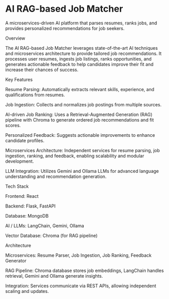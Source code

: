 # AI RAG-based Job Matcher

A microservices-driven AI platform that parses resumes, ranks jobs, and provides personalized recommendations for job seekers.

Overview

The AI RAG-based Job Matcher leverages state-of-the-art AI techniques and microservices architecture to provide tailored job recommendations. It processes user resumes, ingests job listings, ranks opportunities, and generates actionable feedback to help candidates improve their fit and increase their chances of success.

Key Features

Resume Parsing: Automatically extracts relevant skills, experience, and qualifications from resumes.

Job Ingestion: Collects and normalizes job postings from multiple sources.

AI-driven Job Ranking: Uses a Retrieval-Augmented Generation (RAG) pipeline with Chroma to generate ordered job recommendations and fit scores.

Personalized Feedback: Suggests actionable improvements to enhance candidate profiles.

Microservices Architecture: Independent services for resume parsing, job ingestion, ranking, and feedback, enabling scalability and modular development.

LLM Integration: Utilizes Gemini and Ollama LLMs for advanced language understanding and recommendation generation.

Tech Stack

Frontend: React

Backend: Flask, FastAPI

Database: MongoDB

AI / LLMs: LangChain, Gemini, Ollama

Vector Database: Chroma (for RAG pipeline)

Architecture

Microservices: Resume Parser, Job Ingestion, Job Ranking, Feedback Generator

RAG Pipeline: Chroma database stores job embeddings, LangChain handles retrieval, Gemini and Ollama generate insights.

Integration: Services communicate via REST APIs, allowing independent scaling and updates.
